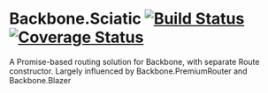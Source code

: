 # Backbone.Sciatic [![Build Status](https://travis-ci.org/PledgeIt/backbone.sciatic.svg?branch=master)](https://travis-ci.org/PledgeIt/backbone.sciatic) [![Coverage Status](https://coveralls.io/repos/github/PledgeIt/backbone.sciatic/badge.svg?branch=master)](https://coveralls.io/github/PledgeIt/backbone.sciatic?branch=master)
A Promise-based routing solution for Backbone, with separate Route constructor. Largely influenced by Backbone.PremiumRouter and Backbone.Blazer

